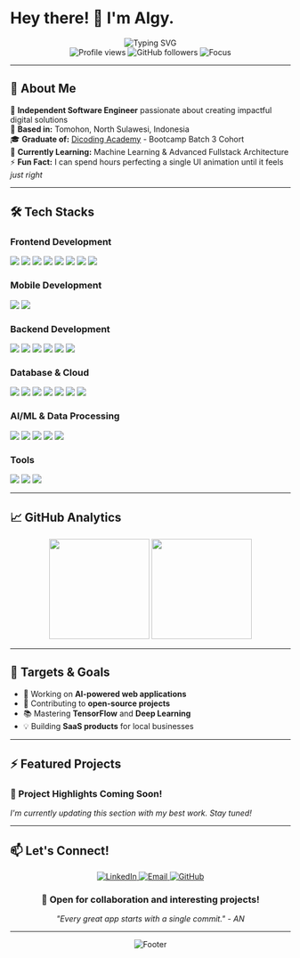 # Hey there! 👋 I'm Algy.

<div align="center">
  <img src="https://readme-typing-svg.herokuapp.com?font=Fira+Code&weight=600&size=28&pause=1000&color=00A6FF&center=true&vCenter=true&width=600&lines=Software+Engineer;Informatics+Engineering+Student;Web+Development+Enthusiast;Keep+Code!" alt="Typing SVG">
</div>

<div align="center">
  <img src="https://komarev.com/ghpvc/?username=Isshoo&color=blueviolet&style=flat-square&label=Profile+Views" alt="Profile views">
  <img src="https://img.shields.io/github/followers/Isshoo?style=flat-square&color=blue&label=Followers" alt="GitHub followers">
  <img src="https://img.shields.io/badge/Focus-Fullstack%20Development-brightgreen?style=flat-square" alt="Focus">
</div>

---

## 🚀 About Me

🎯 **Independent Software Engineer** passionate about creating impactful digital solutions  
📍 **Based in:** Tomohon, North Sulawesi, Indonesia  
🎓 **Graduate of:** [Dicoding Academy](https://github.com/dicodingacademy) - Bootcamp Batch 3 Cohort  
🌱 **Currently Learning:** Machine Learning & Advanced Fullstack Architecture  
⚡ **Fun Fact:** I can spend hours perfecting a single UI animation until it feels *just right*  


---

## 🛠️ Tech Stacks

### **Frontend Development**
<p>
  <img src="https://img.shields.io/badge/HTML5-E34F26?logo=html5&logoColor=fff&style=for-the-badge"/>
  <img src="https://img.shields.io/badge/CSS3-1572B6?logo=css3&logoColor=fff&style=for-the-badge"/>
  <img src="https://img.shields.io/badge/JavaScript-F7DF1E?logo=javascript&logoColor=000&style=for-the-badge"/>
  <img src="https://img.shields.io/badge/TypeScript-3178C6?logo=typescript&logoColor=fff&style=for-the-badge"/>
  <img src="https://img.shields.io/badge/React-20232A?logo=react&logoColor=61DAFB&style=for-the-badge"/>
  <img src="https://img.shields.io/badge/Vite-646CFF?logo=vite&logoColor=fff&style=for-the-badge"/>
  <img src="https://img.shields.io/badge/Next.js-000000?logo=nextdotjs&logoColor=fff&style=for-the-badge"/>
  <img src="https://img.shields.io/badge/Tailwind_CSS-38B2AC?logo=tailwind-css&logoColor=fff&style=for-the-badge"/>
</p>

### **Mobile Development**
<p>
  <img src="https://img.shields.io/badge/React_Native-61DAFB?logo=react&logoColor=000&style=for-the-badge"/>
  <img src="https://img.shields.io/badge/Expo-000020?logo=expo&logoColor=fff&style=for-the-badge"/>
</p>

### **Backend Development**
<p>
  <img src="https://img.shields.io/badge/Node.js-339933?logo=node.js&logoColor=fff&style=for-the-badge"/>
  <img src="https://img.shields.io/badge/Express-000000?logo=express&logoColor=fff&style=for-the-badge"/>
  <img src="https://img.shields.io/badge/Hapi.js-FF6B00?logo=node.js&logoColor=fff&style=for-the-badge"/>
  <img src="https://img.shields.io/badge/Python-3776AB?logo=python&logoColor=fff&style=for-the-badge"/>
  <img src="https://img.shields.io/badge/Flask-000000?logo=flask&logoColor=fff&style=for-the-badge"/>
  <img src="https://img.shields.io/badge/REST_API-02569B?logo=api&logoColor=fff&style=for-the-badge"/>
</p>

### **Database & Cloud**
<p>
  <img src="https://img.shields.io/badge/MySQL-4479A1?logo=mysql&logoColor=fff&style=for-the-badge"/>
  <img src="https://img.shields.io/badge/PostgreSQL-4169E1?logo=postgresql&logoColor=fff&style=for-the-badge"/>
  <img src="https://img.shields.io/badge/MongoDB-47A248?logo=mongodb&logoColor=fff&style=for-the-badge"/>
  <img src="https://img.shields.io/badge/Supabase-3ECF8E?logo=supabase&logoColor=fff&style=for-the-badge"/>
  <img src="https://img.shields.io/badge/Docker-2496ED?logo=docker&logoColor=fff&style=for-the-badge"/>
  <img src="https://img.shields.io/badge/Vercel-000000?logo=vercel&logoColor=fff&style=for-the-badge"/>
  <img src="https://img.shields.io/badge/Railway-0B0D0E?logo=railway&logoColor=fff&style=for-the-badge"/>
</p>

### **AI/ML & Data Processing**
<p>
  <img src="https://img.shields.io/badge/OpenAI-412991?logo=openai&logoColor=fff&style=for-the-badge"/>
  <img src="https://img.shields.io/badge/TensorFlow-FF6F00?logo=tensorflow&logoColor=fff&style=for-the-badge"/>
  <img src="https://img.shields.io/badge/OpenCV-5C3EE8?logo=opencv&logoColor=fff&style=for-the-badge"/>
  <img src="https://img.shields.io/badge/Google_Colab-F9AB00?logo=googlecolab&logoColor=fff&style=for-the-badge"/>
  <img src="https://img.shields.io/badge/C_Programming-A8B9CC?logo=c&logoColor=000&style=for-the-badge"/>
</p>

### **Tools**
<p>
  <img src="https://img.shields.io/badge/Ollama-000000?logo=ollama&logoColor=fff&style=for-the-badge"/>
  <img src="https://img.shields.io/badge/Figma-F24E1E?logo=figma&logoColor=fff&style=for-the-badge"/>
  <img src="https://img.shields.io/badge/Postman-FF6C37?logo=postman&logoColor=fff&style=for-the-badge"/>
</p>

---

## 📈 GitHub Analytics

<div align="center">
  <img height="180em" src="https://github-readme-stats-eight-theta.vercel.app/api?username=Isshoo&show_icons=true&theme=tokyonight&include_all_commits=true&count_private=true"/>
  <img height="180em" src="https://github-readme-stats-eight-theta.vercel.app/api/top-langs/?username=Isshoo&layout=compact&langs_count=8&theme=tokyonight"/>
</div>

---

## 🎯 Targets & Goals

- 🔭 Working on **AI-powered web applications**
- 🌟 Contributing to **open-source projects**
- 📚 Mastering **TensorFlow** and **Deep Learning**
- 💡 Building **SaaS products** for local businesses

---

## ⚡ Featured Projects

### 🌟 Project Highlights Coming Soon!
*I'm currently updating this section with my best work. Stay tuned!*

---

## 📫 Let's Connect!

<div align="center">
  <a href="https://linkedin.com/in/algyngenget/" target="_blank">
    <img src="https://img.shields.io/badge/LinkedIn-0077B5?style=for-the-badge&logo=linkedin&logoColor=white" alt="LinkedIn"/>
  </a>
  <a href="mailto:algy25ng@gmail.com" target="_blank">
    <img src="https://img.shields.io/badge/Email-D14836?style=for-the-badge&logo=gmail&logoColor=white" alt="Email"/>
  </a>
  <a href="https://github.com/Isshoo" target="_blank">
    <img src="https://img.shields.io/badge/GitHub-181717?style=for-the-badge&logo=github&logoColor=white" alt="GitHub"/>
  </a>
</div>

<div align="center">
  <h3>💬 Open for collaboration and interesting projects!</h3>
  <p><em>"Every great app starts with a single commit." - AN</em></p>
</div>

---

<div align="center">
  <img src="https://capsule-render.vercel.app/api?type=waving&color=gradient&height=100&section=footer&animation=fadeIn" alt="Footer"/>
</div>
